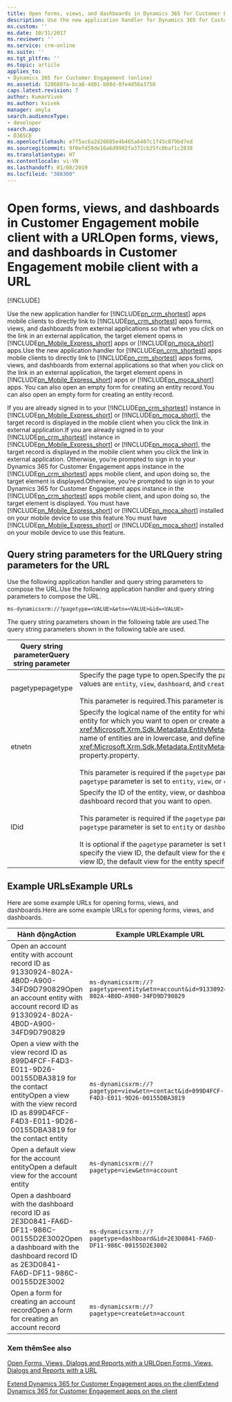 ```yaml
---
title: Open forms, views, and dashboards in Dynamics 365 for Customer Engagement apps mobile client with a URL (Developer Guide for Dynamics 365 for Customer Engagement)| MicrosoftDocs
description: Use the new application handler for Dynamics 365 for Customer Engagement apps mobile clients to directly link to Dynamics 365 for Customer Engagement forms, views, and dashboards from external applications so that when you click on the link in an external application, the target element opens in Dynamics 365 for phones or Dynamics 365 for tablets.
ms.custom: ''
ms.date: 10/31/2017
ms.reviewer: ''
ms.service: crm-online
ms.suite: ''
ms.tgt_pltfrm: ''
ms.topic: article
applies_to:
- Dynamics 365 for Customer Engagement (online)
ms.assetid: 5286807a-bca0-4d01-b08d-0fe4d56a3758
caps.latest.revision: 7
author: KumarVivek
ms.author: kvivek
manager: amyla
search.audienceType:
- developer
search.app:
- D365CE
ms.openlocfilehash: e7f5ac6a2d26605e4b465a6407c1f45c079bd7ed
ms.sourcegitcommit: 9f0efd59de16a6d9902fa372cb25fc0baf1c2838
ms.translationtype: HT
ms.contentlocale: vi-VN
ms.lasthandoff: 01/08/2019
ms.locfileid: "388300"
---
```

# <a name="open-forms-views-and-dashboards-in-customer-engagement-mobile-client-with-a-url"></a><span data-ttu-id="70d37-103">Open forms, views, and dashboards in Customer Engagement mobile client with a URL</span><span class="sxs-lookup"><span data-stu-id="70d37-103">Open forms, views, and dashboards in Customer Engagement mobile client with a URL</span></span>

[!INCLUDE[](../includes/cc_applies_to_update_9_0_0.md)]

<span data-ttu-id="70d37-104">Use the new application handler for [!INCLUDE[pn_crm_shortest](../includes/pn-crm-shortest.md)] apps mobile clients to directly link to [!INCLUDE[pn_crm_shortest](../includes/pn-crm-shortest.md)] apps forms, views, and dashboards from external applications so that when you click on the link in an external application, the target element opens in [!INCLUDE[pn_Mobile_Express_short](../includes/pn-mobile-express-short.md)] apps or [!INCLUDE[pn_moca_short](../includes/pn-moca-short.md)] apps.</span><span class="sxs-lookup"><span data-stu-id="70d37-104">Use the new application handler for [!INCLUDE[pn_crm_shortest](../includes/pn-crm-shortest.md)] apps mobile clients to directly link to [!INCLUDE[pn_crm_shortest](../includes/pn-crm-shortest.md)] apps forms, views, and dashboards from external applications so that when you click on the link in an external application, the target element opens in [!INCLUDE[pn_Mobile_Express_short](../includes/pn-mobile-express-short.md)] apps or [!INCLUDE[pn_moca_short](../includes/pn-moca-short.md)] apps.</span></span> <span data-ttu-id="70d37-105">You can also open an empty form for creating an entity record.</span><span class="sxs-lookup"><span data-stu-id="70d37-105">You can also open an empty form for creating an entity record.</span></span>  
  
 <span data-ttu-id="70d37-106">If you are already signed in to your [!INCLUDE[pn_crm_shortest](../includes/pn-crm-shortest.md)] instance in [!INCLUDE[pn_Mobile_Express_short](../includes/pn-mobile-express-short.md)] or [!INCLUDE[pn_moca_short](../includes/pn-moca-short.md)], the target record is displayed in the mobile client when you click the link in external application.</span><span class="sxs-lookup"><span data-stu-id="70d37-106">If you are already signed in to your [!INCLUDE[pn_crm_shortest](../includes/pn-crm-shortest.md)] instance in [!INCLUDE[pn_Mobile_Express_short](../includes/pn-mobile-express-short.md)] or [!INCLUDE[pn_moca_short](../includes/pn-moca-short.md)], the target record is displayed in the mobile client when you click the link in external application.</span></span> <span data-ttu-id="70d37-107">Otherwise, you’re prompted to sign in to your Dynamics 365 for Customer Engagement apps instance in the [!INCLUDE[pn_crm_shortest](../includes/pn-crm-shortest.md)] apps mobile client, and upon doing so, the target element is displayed.</span><span class="sxs-lookup"><span data-stu-id="70d37-107">Otherwise, you’re prompted to sign in to your Dynamics 365 for Customer Engagement apps instance in the [!INCLUDE[pn_crm_shortest](../includes/pn-crm-shortest.md)] apps mobile client, and upon doing so, the target element is displayed.</span></span> <span data-ttu-id="70d37-108">You must have [!INCLUDE[pn_Mobile_Express_short](../includes/pn-mobile-express-short.md)] or [!INCLUDE[pn_moca_short](../includes/pn-moca-short.md)] installed on your mobile device to use this feature.</span><span class="sxs-lookup"><span data-stu-id="70d37-108">You must have [!INCLUDE[pn_Mobile_Express_short](../includes/pn-mobile-express-short.md)] or [!INCLUDE[pn_moca_short](../includes/pn-moca-short.md)] installed on your mobile device to use this feature.</span></span>  
  
<a name="Parameters"></a>

## <a name="query-string-parameters-for-the-url"></a><span data-ttu-id="70d37-109">Query string parameters for the URL</span><span class="sxs-lookup"><span data-stu-id="70d37-109">Query string parameters for the URL</span></span>

 <span data-ttu-id="70d37-110">Use the following application handler and query string parameters to compose the URL.</span><span class="sxs-lookup"><span data-stu-id="70d37-110">Use the following application handler and query string parameters to compose the URL.</span></span>  
  
```  
ms-dynamicsxrm://?pagetype=<VALUE>&etn=<VALUE>&id=<VALUE>  
```  
  
 <span data-ttu-id="70d37-111">The query string parameters shown in the following table are used.</span><span class="sxs-lookup"><span data-stu-id="70d37-111">The query string parameters shown in the following table are used.</span></span>  
  
|<span data-ttu-id="70d37-112">Query string parameter</span><span class="sxs-lookup"><span data-stu-id="70d37-112">Query string parameter</span></span>|<span data-ttu-id="70d37-113">Mô tả</span><span class="sxs-lookup"><span data-stu-id="70d37-113">Description</span></span>|  
|----------------------------|-----------------|  
|<span data-ttu-id="70d37-114">pagetype</span><span class="sxs-lookup"><span data-stu-id="70d37-114">pagetype</span></span>|<span data-ttu-id="70d37-115">Specify the page type to open.</span><span class="sxs-lookup"><span data-stu-id="70d37-115">Specify the page type to open.</span></span> <span data-ttu-id="70d37-116">Valid values are `entity`, `view`, `dashboard`, and `create`.</span><span class="sxs-lookup"><span data-stu-id="70d37-116">Valid values are `entity`, `view`, `dashboard`, and `create`.</span></span><br /><br /> <span data-ttu-id="70d37-117">This parameter is required.</span><span class="sxs-lookup"><span data-stu-id="70d37-117">This parameter is required.</span></span>|  
|<span data-ttu-id="70d37-118">etn</span><span class="sxs-lookup"><span data-stu-id="70d37-118">etn</span></span>|<span data-ttu-id="70d37-119">Specify the logical name of the entity for which you want to open or create a record.</span><span class="sxs-lookup"><span data-stu-id="70d37-119">Specify the logical name of the entity for which you want to open or create a record.</span></span>  <span data-ttu-id="70d37-120">Logical name of entities are in lowercase, and defined in the <xref:Microsoft.Xrm.Sdk.Metadata.EntityMetadata>.<xref:Microsoft.Xrm.Sdk.Metadata.EntityMetadata.LogicalName></span><span class="sxs-lookup"><span data-stu-id="70d37-120">Logical name of entities are in lowercase, and defined in the <xref:Microsoft.Xrm.Sdk.Metadata.EntityMetadata>.<xref:Microsoft.Xrm.Sdk.Metadata.EntityMetadata.LogicalName></span></span> <span data-ttu-id="70d37-121">property.</span><span class="sxs-lookup"><span data-stu-id="70d37-121">property.</span></span><br /><br /> <span data-ttu-id="70d37-122">This parameter is required if the `pagetype` parameter is set to `entity`, `view`, or `create`.</span><span class="sxs-lookup"><span data-stu-id="70d37-122">This parameter is required if the `pagetype` parameter is set to `entity`, `view`, or `create`.</span></span>|  
|<span data-ttu-id="70d37-123">ID</span><span class="sxs-lookup"><span data-stu-id="70d37-123">id</span></span>|<span data-ttu-id="70d37-124">Specify the ID of the entity, view, or dashboard record that you want to open.</span><span class="sxs-lookup"><span data-stu-id="70d37-124">Specify the ID of the entity, view, or dashboard record that you want to open.</span></span><br /><br /> <span data-ttu-id="70d37-125">This parameter is required if the `pagetype` parameter is set to `entity` or `dashboard`.</span><span class="sxs-lookup"><span data-stu-id="70d37-125">This parameter is required if the `pagetype` parameter is set to `entity` or `dashboard`.</span></span><br /><br /> <span data-ttu-id="70d37-126">It is optional if the `pagetype` parameter is set to `view`.</span><span class="sxs-lookup"><span data-stu-id="70d37-126">It is optional if the `pagetype` parameter is set to `view`.</span></span> <span data-ttu-id="70d37-127">If you do not specify the view ID, the default view for the entity specified in the `etn` parameter is displayed.</span><span class="sxs-lookup"><span data-stu-id="70d37-127">If you do not specify the view ID, the default view for the entity specified in the `etn` parameter is displayed.</span></span>|  
  
<a name="Example"></a>

## <a name="example-urls"></a><span data-ttu-id="70d37-128">Example URLs</span><span class="sxs-lookup"><span data-stu-id="70d37-128">Example URLs</span></span>

 <span data-ttu-id="70d37-129">Here are some example URLs for opening forms, views, and dashboards.</span><span class="sxs-lookup"><span data-stu-id="70d37-129">Here are some example URLs for opening forms, views, and dashboards.</span></span>  
  
|<span data-ttu-id="70d37-130">Hành động</span><span class="sxs-lookup"><span data-stu-id="70d37-130">Action</span></span>|<span data-ttu-id="70d37-131">Example URL</span><span class="sxs-lookup"><span data-stu-id="70d37-131">Example URL</span></span>|  
|------------|-----------------|  
|<span data-ttu-id="70d37-132">Open an account entity with account record ID as 91330924-802A-4B0D-A900-34FD9D790829</span><span class="sxs-lookup"><span data-stu-id="70d37-132">Open an account entity with account record ID as 91330924-802A-4B0D-A900-34FD9D790829</span></span>|`ms-dynamicsxrm://?pagetype=entity&etn=account&id=91330924-802A-4B0D-A900-34FD9D790829`|  
|<span data-ttu-id="70d37-133">Open a view with the view record ID as 899D4FCF-F4D3-E011-9D26-00155DBA3819 for the contact entity</span><span class="sxs-lookup"><span data-stu-id="70d37-133">Open a view with the view record ID as 899D4FCF-F4D3-E011-9D26-00155DBA3819 for the contact entity</span></span>|`ms-dynamicsxrm://?pagetype=view&etn=contact&id=899D4FCF-F4D3-E011-9D26-00155DBA3819`|  
|<span data-ttu-id="70d37-134">Open a default view for the account entity</span><span class="sxs-lookup"><span data-stu-id="70d37-134">Open a default view for the account entity</span></span>|`ms-dynamicsxrm://?pagetype=view&etn=account`|  
|<span data-ttu-id="70d37-135">Open a dashboard with the dashboard record ID as 2E3D0841-FA6D-DF11-986C-00155D2E3002</span><span class="sxs-lookup"><span data-stu-id="70d37-135">Open a dashboard with the dashboard record ID as 2E3D0841-FA6D-DF11-986C-00155D2E3002</span></span>|`ms-dynamicsxrm://?pagetype=dashboard&id=2E3D0841-FA6D-DF11-986C-00155D2E3002`|  
|<span data-ttu-id="70d37-136">Open a form for creating an account record</span><span class="sxs-lookup"><span data-stu-id="70d37-136">Open a form for creating an account record</span></span>|`ms-dynamicsxrm://?pagetype=create&etn=account`|  
  
### <a name="see-also"></a><span data-ttu-id="70d37-137">Xem thêm</span><span class="sxs-lookup"><span data-stu-id="70d37-137">See also</span></span>

 [<span data-ttu-id="70d37-138">Open Forms, Views, Dialogs and Reports with a URL</span><span class="sxs-lookup"><span data-stu-id="70d37-138">Open Forms, Views, Dialogs and Reports with a URL</span></span>](open-forms-views-dialogs-reports-url.md)  
    
 [<span data-ttu-id="70d37-139">Extend Dynamics 365 for Customer Engagement apps on the client</span><span class="sxs-lookup"><span data-stu-id="70d37-139">Extend Dynamics 365 for Customer Engagement apps on the client</span></span>](extend-client.md)
